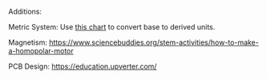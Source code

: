 Additions:

Metric System: Use [this chart](https://nvlpubs.nist.gov/nistpubs/SpecialPublications/NIST.SP.1247.pdf) to convert base to derived units.

Magnetism: https://www.sciencebuddies.org/stem-activities/how-to-make-a-homopolar-motor

PCB Design: https://education.upverter.com/
